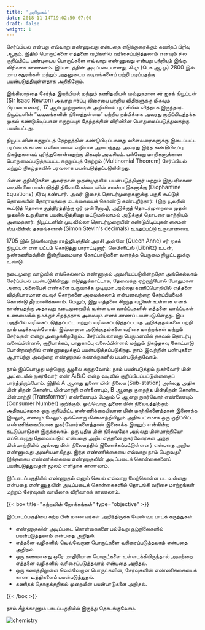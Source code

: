 ```yaml
---
title: 'அறிமுகம்'
date: 2018-11-14T19:02:50-07:00
draft: false
weight: 1
---
```


சேர்ப்பியல் என்பது எவ்வாறு எண்ணுவது என்பதை எடுத்துரைக்கும் கணிதப் பிரிவு ஆகும்.
இதில் பொருட்களை எத்தனை வழிகளில் வரிசைப்படுத்தலாம் எனவும் சில குறிப்பிட்ட பண்புடைய
பொருட்களை எவ்வாறு எண்ணுவது என்பது பற்றியும் இங்கு விரிவாக காணலாம். இப்பாடத்தின்
அடிப்படையானது, கி.மு (பொ.ஆ.மு) 2800 இல் மாய சதுரங்கள் மற்றும் அதனுடைய வடிவங்களைப்
பற்றி படிப்பதற்கு பயன்படுத்தியுள்ளதாக அறிகிறோம்.

இங்கிலாந்தை சேர்ந்த இயற்பியல் மற்றும் கணிதவியல் வல்லுநரான சர் ஐசக் நியூட்டன்
(Sir Isaac Newton) அவரது ஈர்ப்பு விசையை பற்றிய விதிகளுக்கு மிகவும் பிரபலமானவர், 17 ஆம்
நூற்றாண்டின் அறிவியல் புரட்சியின் வித்தாக இருந்தார். நியூட்டனின் “வடிவங்களின் நிலைத்தன்மை”
பற்றிய நம்பிக்கை அவரது குறிப்பிடத்தக்க முதல் கண்டுபிடிப்பான ஈருறுப்புத் தேற்றத்தின் விரிவினை
பொதுமைப்படுத்துவதற்கு பயன்பட்டது.

நியூட்டனின் ஈருறுப்புத் தேற்றத்தின் கண்டுபிடிப்பானது
வளைவரைகளுக்கு இடைப்பட்ட பரப்பைக் காண எளிமையான
வழியாக அமைந்தது. அவரது இந்த கண்டுபிடிப்பு நிகழ்தகவைப்
புரிந்துகொள்வதற்கு மிகவும் அவசியம். பல்வேறு மாறிகளுக்கான
பொதுமைப்படுத்தப்பட்ட ஈருறுப்புத் தேற்றம் (Multinomial Theorem)
சேர்ப்பியல் மற்றும் நிகழ்தகவில் பரவலாக பயன்படுத்தப்படுகின்றது.

பின்ன குறியீடுகளை அவர்தான் முதன்முதலில் பயன்படுத்தினார்
மற்றும் இருபரிமாண வடிவியலை பயன்படுத்தி திவோபேன்டைனின்
சமன்பாடுகளுக்கு (Diophantine Equations) தீர்வு கண்டார். அவர்
இசைத் தொடர்முறைகளுக்கு பகுதி கூட்டுத் தொகையின் தோராயத்தை
மடக்கையைக் கொண்டு கண்டறிந்தார். (இது யூலரின் கூட்டுத் தொகை
சூத்திரத்திற்கு ஓர் முன்னோடி), அடுக்குத் தொடர்முறையை முதன் முதலில் உறுதியாக பயன்படுத்தியது
மட்டுமல்லாமல் அடுக்குத் தொடரை மாற்றியும் அமைத்தார். நியூட்டனின் முடிவில்லா தொடர்முறையின்
கண்டுபிடிப்புகள் சைமன் ஸ்டீவின்ஸ் தசமங்களால் (Simon Stevin's decimals) உந்தப்பட்டு
உருவானவை.

1705 இல் இங்கிலாந்து ராஜ்ஜியத்தின் அரசி அன்னே (Queen Anne) சர் ஐசக் நியூட்டன் என
பட்டம் கொடுத்து பாராட்டினார். லெபினிட்ஸ் (Libnitz) உடன், நுண்கணிதத்தின் இன்றியமையாத
கோட்பாடுகளை வளர்த்த பெருமை நியூட்டனுக்கு உண்டு.

நடைமுறை வாழ்வில் எங்கெல்லாம் எண்ணுதல் அவசியப்படுகின்றதோ அங்கெல்லாம்
சேர்ப்பியல் பயன்படுகின்றது. எடுத்துக்காட்டாக, தேவைக்கு ஏற்றாற்போல் போதுமான அளவு
அலைபேசி எண்களை உருவாக்க முடியுமா அல்லது கணிப்பொறியில் எத்தனை வித்தியாசமான
கடவுச் சொற்களை அமைக்கலாம் என்பனவற்றை சேர்ப்பியலைக் கொண்டு தீர்மானிக்கலாம். மேலும்,
இது எத்தனை சிறந்த வழிகள் உள்ளன எனக் காண்பதற்கு அதாவது நடைமுறையில் உள்ள பல
வாய்ப்புகளில் எத்தனை வாய்ப்புகள் உண்மையில் நமக்குச் சிறந்ததாக அமையும் எனக் காணப்
பயன்படுகின்றது. இப் பகுதியில் வரிசைப்படுத்தப்பட்ட மற்றும் வரிசைப்படுத்தப்படாத அடுக்குதல்களை
பற்றி நாம் படிக்கவுள்ளோம். இவ்வாறான அடுக்குதல்களை வரிசை மாற்றங்கள் மற்றும் சேர்வுகள்
என்று அழைக்கிறறோம்.. சேர்ப்பியலானது பெருமளவில் தகவல் தொடர்பு வலைப்பின்னல், குறியாக்கம்,
பாதுகாப்பு வலைப்பின்னல் மற்றும் நிகழ்தகவு கோட்பாடு போன்றவற்றில் எண்ணுதலுக்குப்
பயன்படுத்தப்படுகிறது. நாம் இவற்றின் பண்புகளை ஆராய்ந்து அவற்றை எண்ணுதல் கணக்குகளில்
பயன்படுத்துவோம்.

நாம் இப்பொழுது மற்றொரு சூழலை கருதுவோம்: நாம் பயன்படுத்தும் நுகர்வோர் மின்
அட்டையில் நுகர்வோர் எண் A:B:C என்ற வடிவில் குறிப்பிடப்பட்டுள்ளதைப் பார்த்திருப்போம். இதில்
A ஆனது துணை மின் நிலைய (Sub-station) அல்லது அதிக மின் திறன் கொண்ட மின்மாற்றி
எண்ணையும், B ஆனது குறைந்த மின்திறன் கொண்ட மின்மாற்றி (Transformer) எண்ணையும்
மேலும் C ஆனது நுகர்வோர் எண்ணையும் (Consumer Number) குறிக்கும். ஒவ்வொரு துணை
மின் நிலையத்திற்கும் அதிகபட்சமாக ஒரு குறிப்பிட்ட எண்ணிக்கையிலான மின் மாற்றிகளைத்தான்
இணைக்க இயலும், எனவும் மேலும் ஒவ்வொரு மின்மாற்றியிலும் அதிகபட்சமாக ஒரு குறிப்பிட்ட
எண்ணிக்கையிலான நுகர்வோர்களைத்தான் இணைக்க இயலும் என்கின்ற கட்டுப்பாடுகள்
இருக்கலாம். ஒரு புதிய மின் நிலையமோ அல்லது மின்மாற்றியோ எப்பொழுது தேவைப்படும்
என்பதை அறிய எத்தனை நுகர்வோர்கள் அந்த மின்மாற்றியில் அல்லது மின் நிலையத்தில்
இணைக்கப்பட்டுள்ளனர் என்பதை அறிய எண்ணுவது அவசியமாகிறது. இந்த எண்ணிக்கையை
எவ்வாறு நாம் பெறுவது? இத்தகைய எண்ணிக்கையை எண்ணுதலின் அடிப்படைக் கொள்கைகளைப்
பயன்படுத்துவதன் மூலம் எளிதாக காணலாம்.

இப்பாடப்பகுதியில் எண்ணுதல் எனும் செயல் எவ்வாறு மேற்கொள்ள பட உள்ளது என்பதை
எண்ணுதலின் அடிப்படைக் கொள்கைகளில் தொடங்கி வரிசை மாற்றங்கள் மற்றும் சேர்வுகள்
வாயிலாக விரிவாகக் காணலாம்.


{{< box title="கற்றலின் நோக்கங்கள்" type="objective" >}}

இப்பாடப்பகுதியை கற்ற பின் மாணவர்கள் அறிந்திருக்க வேண்டிய பாடக் கருத்துகள்.
* எண்ணுதலின் அடிப்படை கொள்கைகளை பல்வேறு சூழ்நிலைகளில் பயன்படுத்தலாம்
என்பதை அறிதல்.
* எத்தனை வழிகளில் வெவ்வேறான பொருட்களை வரிசைப்படுத்தலாம் என்பதை
அறிதல்.
* ஒரு கணமானது ஒரே மாதிரியான பொருட்களை உள்ளடக்கியிருந்தால் அவற்றை
எத்தனை வழிகளில் வரிசைப்படுத்தலாம் என்பதை அறிதல்.
* ஒரு கணத்திலுள்ள வெவ்வேறான பொருட்களின், சேர்வுகளின் எண்ணிக்கையைக்
காண உத்திகளைப் பயன்படுத்துதல்.
* கணிதத் தொகுத்தறிதல் முறையின் பயன்பாடுகளை அறிதல்.

{{< /box >}}

நாம் கீழ்க்காணும் பாடப்பகுதியில் இருந்து தொடங்குவோம்.

![chemistry](/books/chemistry/part-1/basic-concepts-of-chemistry-and-chemical-calculations/cmi1.png)